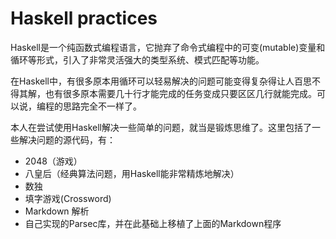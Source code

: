 # Haskell practices

Haskell是一个纯函数式编程语言，它抛弃了命令式编程中的可变(mutable)变量和循环等形式，引入了非常灵活强大的类型系统、模式匹配等功能。

在Haskell中，有很多原本用循环可以轻易解决的问题可能变得复杂得让人百思不得其解，也有很多原本需要几十行才能完成的任务变成只要区区几行就能完成。可以说，编程的思路完全不一样了。

本人在尝试使用Haskell解决一些简单的问题，就当是锻炼思维了。这里包括了一些解决问题的源代码，有：
- 2048（游戏）
- 八皇后（经典算法问题，用Haskell能非常精炼地解决）
- 数独
- 填字游戏(Crossword)
- Markdown 解析
- 自己实现的Parsec库，并在此基础上移植了上面的Markdown程序

